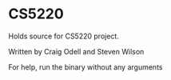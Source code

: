 CS5220
======

Holds source for CS5220 project.

Written by Craig Odell and Steven Wilson

For help, run the binary without any arguments
